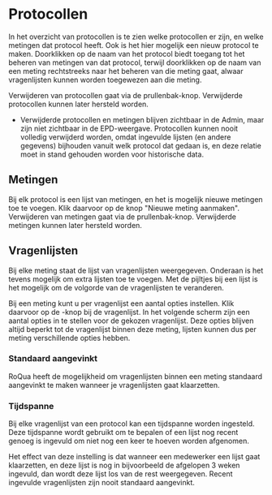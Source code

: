 # Protocollen

In het overzicht van protocollen is te zien welke protocollen er zijn, en welke metingen dat protocol heeft. Ook is het hier mogelijk een nieuw protocol te maken. Doorklikken op de naam van het protocol biedt toegang tot het beheren van metingen van dat protocol, terwijl doorklikken op de naam van een meting rechtstreeks naar het beheren van die meting gaat, alwaar vragenlijsten kunnen worden toegewezen aan die meting.

Verwijderen van protocollen gaat via de prullenbak-knop. Verwijderde protocollen kunnen later hersteld worden.

<screenshot src="/screenshots/admin_protocols_index.png" />

<ul class="hints hints-sidebar">
  <li>Verwijderde protocollen en metingen blijven zichtbaar in de Admin, maar zijn niet zichtbaar in de EPD-weergave. Protocollen kunnen nooit volledig verwijderd worden, omdat ingevulde lijsten (en andere gegevens) bijhouden vanuit welk protocol dat gedaan is, en deze relatie moet in stand gehouden worden voor historische data.</li>
</ul>


## Metingen

Bij elk protocol is een lijst van metingen, en het is mogelijk nieuwe metingen toe te voegen. Klik daarvoor op de knop "Nieuwe meting aanmaken". Verwijderen van metingen gaat via de prullenbak-knop. Verwijderde metingen kunnen later hersteld worden.

<screenshot src="/screenshots/admin_protocols_measurements.png" />


## Vragenlijsten

Bij elke meting staat de lijst van vragenlijsten weergegeven. Onderaan is het tevens mogelijk om extra lijsten toe te voegen. Met de pijltjes bij een lijst is het mogelijk om de volgorde van de vragenlijsten te veranderen.

Bij een meting kunt u per vragenlijst een aantal opties instellen. Klik daarvoor op de <icon name="edit_icon" />-knop bij de vragenlijst. In het volgende scherm zijn een aantal opties in te stellen voor de gekozen vragenlijst. Deze opties blijven altijd beperkt tot de vragenlijst binnen deze meting, lijsten kunnen dus per meting verschillende opties hebben.

<screenshot src="/screenshots/admin_recently_answered_questionnaires_timespan.png" />

### Standaard aangevinkt

RoQua heeft de mogelijkheid om vragenlijsten binnen een meting standaard aangevinkt te maken wanneer je vragenlijsten gaat klaarzetten.

### Tijdspanne

Bij elke vragenlijst van een protocol kan een tijdspanne worden ingesteld. Deze tijdspanne wordt gebruikt om te bepalen of een lijst nog recent genoeg is ingevuld om niet nog een keer te hoeven worden afgenomen.

Het effect van deze instelling is dat wanneer een medewerker een lijst gaat klaarzetten, en deze lijst is nog in bijvoorbeeld de afgelopen 3 weken ingevuld, dan wordt deze lijst los van de rest weergegeven. Recent ingevulde vragenlijsten zijn nooit standaard aangevinkt.

<screenshot src="/screenshots/epd_recently_answered_fixed_questionnaires.png" />


